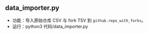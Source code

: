 ## data_importer.py
- 功能：导入原始仓库 CSV 与 fork TSV 到 `github.repo_with_forks`。
- 运行：python3 代码/data_importer.py
